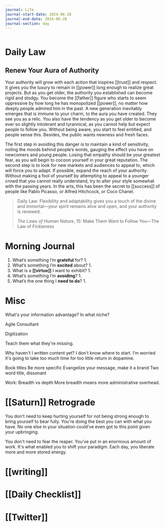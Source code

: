 ```yaml
---
journal: Life
journal-start-date: 2024-06-28
journal-end-date: 2024-06-28
journal-section: day
---
```


```calendar-nav
```

# Daily Law
## Renew Your Aura of Authority

Your authority will grow with each action that inspires [[trust]] and respect. It gives you the luxury to remain in [[power]] long enough to realize great projects. But as you get older, the authority you established can become rigid and stodgy. You become the [[father]] figure who starts to seem oppressive by how long he has monopolized [[power]], no matter how deeply people admired him in the past. A new generation inevitably emerges that is immune to your charm, to the aura you have created. They see you as a relic. You also have the tendency as you get older to become ever so slightly intolerant and tyrannical, as you cannot help but expect people to follow you. Without being aware, you start to feel entitled, and people sense this. Besides, the public wants newness and fresh faces.

The first step in avoiding this danger is to maintain a kind of sensitivity, noting the moods behind people’s words, gauging the effect you have on newcomers and young people. Losing that empathy should be your greatest fear, as you will begin to cocoon yourself in your great reputation. The second step is to look for new markets and audiences to appeal to, which will force you to adapt. If possible, expand the reach of your authority. Without making a fool of yourself by attempting to appeal to a younger crowd that you cannot really understand, try to alter your style somewhat with the passing years. In the arts, this has been the secret to [[success]] of people like Pablo Picasso, or Alfred Hitchcock, or Coco Chanel.

> Daily Law: Flexibility and adaptability gives you a touch of the divine and immortal—your spirit remains alive and open, and your authority is renewed.
> 
> _The Laws of Human Nature_, 15: Make Them Want to Follow You—The Law of Fickleness


# Morning Journal

1. What’s something I’m **grateful** for?
	1. 
2. What’s something I’m **excited** about?
	1. 
3. What is a **[[virtue]]** I want to exhibit?
	1. 
4. What’s something I’m **avoiding**?
	1. 
5. What’s the one thing I **need to do**?
	1. 



# Misc

What's your information advantage? In what niche?

Agile Consultant

Digitization 

Teach them what they're missing. 

Why haven't I written content yet? I don't know where to start. I’m worried it's going to take too much time for too little return in dopamine. 

Book titles
Be more specific
Evangelize your message, make it a brand
Two word title, dissonant 

Work: Breadth vs depth
More breadth means more administrative overhead.



# [[Saturn]] Retrograde

You don't need to keep hurting yourself for not being strong enough to bring yourself to bear fully. You're doing the best you can with what you have. No one else in your situation could've even got to this point given your upbringing. 

You don't need to fear the reaper. You've put in an enormous amount of work. It's what enabled you to shift your paradigm. Each day, you liberate more and more stored energy. 

# [[writing]] 


# [[Daily Checklist]]

# [[Twitter]]
